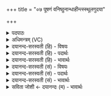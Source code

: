 +++
title = "०७ पूषणं वनिष्ठुनान्धाहीन्त्स्स्थूलगुदया"

+++
<details><summary>पदपाठः</summary>

पू॒षण॑म्। व॒नि॒ष्ठुना॑। अ॒न्धा॒हीनित्य॑न्धऽअ॒हीन्। स्थू॒ल॒गु॒दयेति॑ स्थूलऽगु॒दया॑। स॒र्पान्। गुदा॑भिः। वि॒ह्रुत॒ इति॑ वि॒ऽह्नुतः॑। आ॒न्त्रैः। अ॒पः। व॒स्तिना॑। वृष॑णम्। आ॒ण्डाभ्या॑म्। वाजि॑नम्। शेपे॑न। प्र॒जामिति॑ प्र॒ऽजाम्। रेत॑सा। चाषा॑न्। पि॒त्तेन॑। प्र॒द॒रानिति॑ प्रऽद॒रान्। पा॒युना॑। कू॒श्मान्। श॒क॒पि॒ण्डैरिति॑ शकऽपि॒ण्डैः। ७।
</details>

<details><summary>अधिमन्त्रम् (VC)</summary>

- पूषादयो देवताः
- प्रजापतिर्ऋषिः
- निचृदष्टिः
- मध्यमः
</details>

<details><summary>दयानन्द-सरस्वती (हि) - विषयः</summary>

फिर उसी विषय को अगले मन्त्र में कहा है ॥
</details>

<details><summary>दयानन्द-सरस्वती (हि) - पदार्थः</summary>

पदार्थान्वयभाषाः -  हे मनुष्यो ! तुम (वनिष्ठुना) माँगने से (पूषणम्) पुष्टि करनेवाले को (स्थूलगुदया) स्थूल गुदेन्द्रिय के साथ वर्त्तमान (अन्धाहीन्) अन्धे साँपों को (गुदाभिः) गुदेन्द्रियों के साथ वर्त्तमान (विह्रुतः) विशेष कुटिल (सर्पान्) सर्पों को (आन्त्रैः) आँतों से (अपः) जलों को (वस्तिना) नाभि के नीचे के भाग से (वृषणम्) अण्डकोष को (आण्डाभ्याम्) आण्डों से (वाजिनम्) घोड़ा को (शेपेन) लिङ्ग और (रेतसा) वीर्य से (प्रजाम्) सन्तान को (पित्तेन) पित्त से (चाषान्) भोजनों को (प्रदरान्) पेट के अङ्गों को (पायुना) गुदेन्द्रिय से और (शकपिण्डैः) शक्तियों से (कूश्मान्) शिखावटों को निरन्तर लेओ ॥७ ॥
</details>

<details><summary>दयानन्द-सरस्वती (हि) - भावार्थः</summary>

भावार्थभाषाः -  जिस-जिस से जो-जो काम सिद्ध हो, उस-उस अङ्ग वा पदार्थ से वह-वह काम सिद्ध करना चाहिये ॥७ ॥
</details>

<details><summary>दयानन्द-सरस्वती (सं) - विषयः</summary>

पुनस्तमेव विषयमाह ॥
</details>

<details><summary>दयानन्द-सरस्वती (सं) - पदार्थः</summary>

पदार्थान्वयभाषाः -  हे मनुष्याः ! यूयं वनिष्ठुना पूषणं स्थूलगुदया सह वर्त्तमानानन्धाहीन् गुदाभिः सहितान् विह्रुतः सर्पानान्त्रैरपो वस्तिना वृषणमाण्डाभ्यां वाजिनं शेपेन रेतसा प्रजां पित्तेन चाषान् प्रदरान् पायुना शकपिण्डैः निगृह्णीत ॥७ ॥
</details>

<details><summary>दयानन्द-सरस्वती (सं) - भावार्थः</summary>

भावार्थभाषाः -  येन येन यद्यत्कार्यं सिध्येत्तेन तेनाङ्गेन पदार्थेन वा तत्तत्साधनीयम् ॥७ ॥
</details>

<details><summary>सविता जोशी ← दयानन्दः (म) - भावार्थः</summary>

भावार्थभाषाः -  ज्या अवयवाने किंवा पदार्थाने जे जे काम सिद्ध होते ते ते काम त्या त्या अवयवांनी किंवा पदार्थांनी सिद्ध केले पाहिजे.
</details>